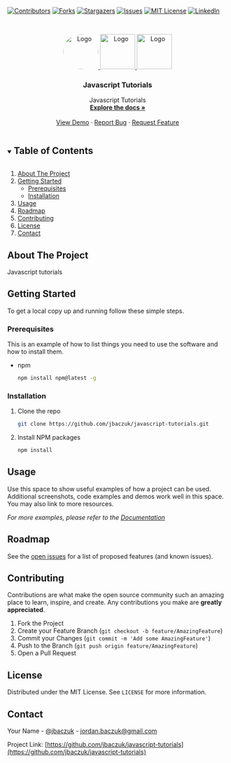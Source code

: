 <!--
*** Thanks for checking out the Best-README-Template. If you have a suggestion
*** that would make this better, please fork the repo and create a pull request
*** or simply open an issue with the tag "enhancement".
*** Thanks again! Now go create something AMAZING! :D
***
***
***
*** To avoid retyping too much info. Do a search and replace for the following:
*** jbaczuk, javascript-tutorials, jbaczuk, jordan.baczuk@gmail.com, Javascript Tutorials, Javascript Tutorials
-->

<!-- PROJECT SHIELDS -->
<!--
*** I'm using markdown "reference style" links for readability.
*** Reference links are enclosed in brackets [ ] instead of parentheses ( ).
*** See the bottom of this document for the declaration of the reference variables
*** for contributors-url, forks-url, etc. This is an optional, concise syntax you may use.
*** https://www.markdownguide.org/basic-syntax/#reference-style-links
-->

[![Contributors][contributors-shield]][contributors-url]
[![Forks][forks-shield]][forks-url]
[![Stargazers][stars-shield]][stars-url]
[![Issues][issues-shield]][issues-url]
[![MIT License][license-shield]][license-url]
[![LinkedIn][linkedin-shield]][linkedin-url]

<!-- PROJECT LOGO -->
<br />
<p align="center">
  <a href="https://linkedin.com/in/jbaczuk">
    <img src="https://media-exp1.licdn.com/dms/image/C4E03AQGsy7ElKZ5pvA/profile-displayphoto-shrink_800_800/0/1605204832607?e=1637193600&v=beta&t=9TTbbE2N__F9G36KCk3PTl1gIWGPTeT9HKsUD6wN_lE" alt="Logo"  height="80" style="border-radius: 40px;">
    <img src="https://upload.wikimedia.org/wikipedia/commons/thumb/9/9e/Plus_symbol.svg/640px-Plus_symbol.svg.png" alt="Logo"  height="80">
  </a>

  <a href="https://www.ecma-international.org/publications-and-standards/standards/ecma-262/">
    <img src="https://www.freepnglogos.com/uploads/javascript-png/javascript-logo-transparent-logo-javascript-images-3.png" alt="Logo"  height="80">
  </a>

  <h3 align="center">Javascript Tutorials</h3>

  <p align="center">
    Javascript Tutorials
    <br />
    <a href="https://github.com/jbaczuk/javascript-tutorials"><strong>Explore the docs »</strong></a>
    <br />
    <br />
    <a href="https://github.com/jbaczuk/javascript-tutorials">View Demo</a>
    ·
    <a href="https://github.com/jbaczuk/javascript-tutorials/issues">Report Bug</a>
    ·
    <a href="https://github.com/jbaczuk/javascript-tutorials/issues">Request Feature</a>
  </p>
</p>

<!-- TABLE OF CONTENTS -->
<details open="open">
  <summary><h2 style="display: inline-block">Table of Contents</h2></summary>
  <ol>
    <li>
      <a href="#about-the-project">About The Project</a>
      <!-- <ul>
        <li><a href="#built-with">Built With</a></li>
      </ul> -->
    </li>
    <li>
      <a href="#getting-started">Getting Started</a>
      <ul>
        <li><a href="#prerequisites">Prerequisites</a></li>
        <li><a href="#installation">Installation</a></li>
      </ul>
    </li>
    <li><a href="#usage">Usage</a></li>
    <li><a href="#roadmap">Roadmap</a></li>
    <li><a href="#contributing">Contributing</a></li>
    <li><a href="#license">License</a></li>
    <li><a href="#contact">Contact</a></li>
    <!-- <li><a href="#acknowledgements">Acknowledgements</a></li> -->
  </ol>
</details>

<!-- ABOUT THE PROJECT -->

## About The Project

Javascript tutorials

<!-- [![Product Name Screen Shot][product-screenshot]](https://example.com) -->

<!-- ### Built With

- []()
- []()
- []() -->

<!-- GETTING STARTED -->

## Getting Started

To get a local copy up and running follow these simple steps.

### Prerequisites

This is an example of how to list things you need to use the software and how to install them.

- npm
  ```sh
  npm install npm@latest -g
  ```

### Installation

1. Clone the repo
   ```sh
   git clone https://github.com/jbaczuk/javascript-tutorials.git
   ```
2. Install NPM packages
   ```sh
   npm install
   ```

<!-- USAGE EXAMPLES -->

## Usage

Use this space to show useful examples of how a project can be used. Additional screenshots, code examples and demos work well in this space. You may also link to more resources.

_For more examples, please refer to the [Documentation](https://example.com)_

<!-- ROADMAP -->

## Roadmap

See the [open issues](https://github.com/jbaczuk/javascript-tutorials/issues) for a list of proposed features (and known issues).

<!-- CONTRIBUTING -->

## Contributing

Contributions are what make the open source community such an amazing place to learn, inspire, and create. Any contributions you make are **greatly appreciated**.

1. Fork the Project
2. Create your Feature Branch (`git checkout -b feature/AmazingFeature`)
3. Commit your Changes (`git commit -m 'Add some AmazingFeature'`)
4. Push to the Branch (`git push origin feature/AmazingFeature`)
5. Open a Pull Request

<!-- LICENSE -->

## License

Distributed under the MIT License. See `LICENSE` for more information.

<!-- CONTACT -->

## Contact

Your Name - [@jbaczuk](https://twitter.com/jbaczuk) - jordan.baczuk@gmail.com

Project Link: [https://github.com/jbaczuk/javascript-tutorials](https://github.com/jbaczuk/javascript-tutorials)

<!-- ACKNOWLEDGEMENTS -->
<!-- ## Acknowledgements

* []()
* []()
* []() -->

<!-- MARKDOWN LINKS & IMAGES -->
<!-- https://www.markdownguide.org/basic-syntax/#reference-style-links -->

[contributors-shield]: https://img.shields.io/github/contributors/jbaczuk/javascript-tutorials.svg?style=for-the-badge
[contributors-url]: https://github.com/jbaczuk/javascript-tutorials/graphs/contributors
[forks-shield]: https://img.shields.io/github/forks/jbaczuk/javascript-tutorials.svg?style=for-the-badge
[forks-url]: https://github.com/jbaczuk/javascript-tutorials/network/members
[stars-shield]: https://img.shields.io/github/stars/jbaczuk/javascript-tutorials.svg?style=for-the-badge
[stars-url]: https://github.com/jbaczuk/javascript-tutorials/stargazers
[issues-shield]: https://img.shields.io/github/issues/jbaczuk/javascript-tutorials.svg?style=for-the-badge
[issues-url]: https://github.com/jbaczuk/javascript-tutorials/issues
[license-shield]: https://img.shields.io/github/license/jbaczuk/javascript-tutorials.svg?style=for-the-badge
[license-url]: https://github.com/jbaczuk/javascript-tutorials/blob/master/LICENSE.txt
[linkedin-shield]: https://img.shields.io/badge/-LinkedIn-black.svg?style=for-the-badge&logo=linkedin&colorB=555
[linkedin-url]: https://linkedin.com/in/jbaczuk
